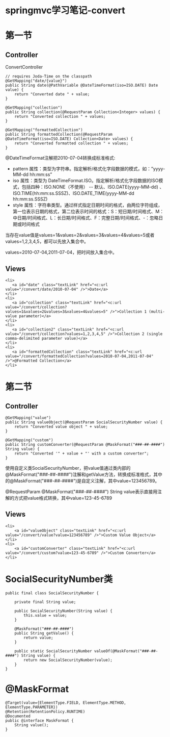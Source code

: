 # springmvc学习笔记-convert

# 第一节

## Controller

ConvertController

```
// requires Joda-Time on the classpath
@GetMapping("date/{value}")
public String date(@PathVariable @DateTimeFormat(iso=ISO.DATE) Date value) {
	return "Converted date " + value;
}

@GetMapping("collection")
public String collection(@RequestParam Collection<Integer> values) {
	return "Converted collection " + values;
}

@GetMapping("formattedCollection")
public String formattedCollection(@RequestParam @DateTimeFormat(iso=ISO.DATE) Collection<Date> values) {
	return "Converted formatted collection " + values;
}
```

@DateTimeFormat注解把2010-07-04转换成标准格式:

- pattern 属性：类型为字符串。指定解析/格式化字段数据的模式，如：”yyyy-MM-dd hh:mm:ss”
- iso 属性：类型为 DateTimeFormat.ISO。指定解析/格式化字段数据的ISO模式，包括四种：ISO.NONE（不使用） -- 默认、ISO.DATE(yyyy-MM-dd) 、ISO.TIME(hh:mm:ss.SSSZ)、ISO.DATE_TIME(yyyy-MM-dd hh:mm:ss.SSSZ)
- style 属性：字符串类型。通过样式指定日期时间的格式，由两位字符组成，第一位表示日期的格式，第二位表示时间的格式：S：短日期/时间格式、M：中日期/时间格式、L：长日期/时间格式、F：完整日期/时间格式、-：忽略日期或时间格式

当存在value值是values=1&values=2&values=3&values=4&values=5或者values=1,2,3,4,5，都可以先放入集合中。

values=2010-07-04,2011-07-04，把时间放入集合中。

## Views

```
<li>
   <a id="date" class="textLink" href="<c:url value="/convert/date/2010-07-04" />">Date</a>
</li>
<li>
   <a id="collection" class="textLink" href="<c:url value="/convert/collection?values=1&values=2&values=3&values=4&values=5" />">Collection 1 (multi-value parameter)</a>
</li>
<li>
   <a id="collection2" class="textLink" href="<c:url value="/convert/collection?values=1,2,3,4,5" />">Collection 2 (single comma-delimited parameter value)</a>
</li>
<li>
   <a id="formattedCollection" class="textLink" href="<c:url value="/convert/formattedCollection?values=2010-07-04,2011-07-04" />">@Formatted Collection</a>
</li>  
```

# 第二节

## Controller

```
@GetMapping("value")
public String valueObject(@RequestParam SocialSecurityNumber value) {
	return "Converted value object " + value;
}

@GetMapping("custom")
public String customConverter(@RequestParam @MaskFormat("###-##-####") String value) {
	return "Converted '" + value + "' with a custom converter";
}
```

使用自定义类SocialSecurityNumber，把value值通过类内部的@MaskFormat("###-##-####")注解和getValue方法，转换成标准格式，其中的@MaskFormat("###-##-####")是自定义注解，其中value=123456789。

@RequestParam @MaskFormat("###-##-####") String value表示直接用注解的方式把value格式转换，其中value=123-45-6789

## Views

```
<li>
	<a id="valueObject" class="textLink" href="<c:url value="/convert/value?value=123456789" />">Custom Value Object</a>
</li>
<li>
	<a id="customConverter" class="textLink" href="<c:url value="/convert/custom?value=123-45-6789" />">Custom Converter</a>
</li>
```

# SocialSecurityNumber类

```
public final class SocialSecurityNumber {

	private final String value;
	
	public SocialSecurityNumber(String value) {
		this.value = value;
	}
	
	@MaskFormat("###-##-####")
	public String getValue() {
		return value;
	}

	public static SocialSecurityNumber valueOf(@MaskFormat("###-##-####") String value) {
		return new SocialSecurityNumber(value);
	}
}
```

# @MaskFormat

```
@Target(value={ElementType.FIELD, ElementType.METHOD, ElementType.PARAMETER})
@Retention(RetentionPolicy.RUNTIME)
@Documented
public @interface MaskFormat {
	String value();
}
```
